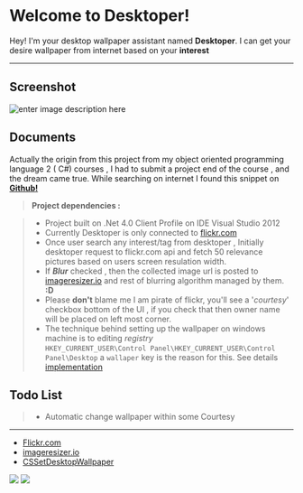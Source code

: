Welcome to Desktoper!
===================


Hey! I'm your desktop wallpaper assistant named **Desktoper**. I can get your desire wallpaper from internet based on your **interest**

----------

Screenshot
-------------

![enter image description here](http://s17.postimg.org/jzwye0zbz/2016_01_01_151226.png)

Documents
-------------

Actually the origin from this project from my object oriented programming language 2 ( C#) courses , I had to submit a project end of the course , and the dream came true. While searching on internet I found this snippet on **[Github!](https://github.com/samjudson/flickrnet-samples)**

> **Project dependencies :**

>-  Project built on .Net 4.0 Client Profile on IDE Visual Studio 2012
> - Currently Desktoper is only connected to [flickr.com](https://www.flickr.com/)
> - Once user search any interest/tag from desktoper , Initially desktoper request to flickr.com api and fetch 50 relevance pictures based on users screen resulation width.
> - If ***Blur*** checked , then the collected image url is posted to [imageresizer.io](http://imageresizer.io) and rest of blurring algorithm managed by them.  **:D**  
> - Please **don't** blame me I am pirate of flickr, you'll see a '*courtesy*' checkbox bottom of the UI , if you check that then owner name will be placed on left most corner.
> - The technique behind setting up the wallpaper on windows machine is to editing *registry*  
>  `HKEY_CURRENT_USER\Control Panel\HKEY_CURRENT_USER\Control Panel\Desktop` a `wallaper` key is the reason for this.  See details [implementation](https://code.msdn.microsoft.com/windowsapps/CSSetDesktopWallpaper-2107409c) 


Todo List
-------------
>-  Automatic change wallpaper within some 
Courtesy 
-------------

 - [Flickr.com](https://www.flickr.com/)
 - [imageresizer.io](http://imageresizer.io)
 - [CSSetDesktopWallpaper](https://code.msdn.microsoft.com/windowsapps/CSSetDesktopWallpaper-2107409c)

[![](http://s24.postimg.org/5k1fq4uf5/Yq_Tqq_Custom.png)](https://www.visualstudio.com)  [![](http://s28.postimg.org/8goipsvpl/flickr_logo_transparent_Custom.png)](https://www.visualstudio.com)

